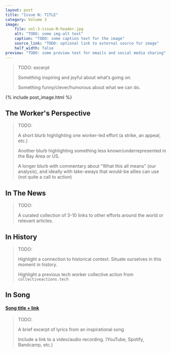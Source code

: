 ```yaml
---
layout: post
title: "Issue N: TITLE"
category: Volume 3
image:
    file: vol-3-issue-N-header.jpg
    alt: "TODO: some img-alt text"
    caption: "TODO: some caption text for the image"
    source_link: "TODO: optional link to external source for image"
    half_width: false
preview: "TODO: some preview text for emails and social media sharing"
---
```


> TODO: excerpt
>
> Something inspiring and joyful about what’s going on.
>
> Something funny/clever/humorous about what we can do.

<!--excerpt-->

{% include post_image.html %}

## The Worker's Perspective

> TODO:
>
> A short blurb highlighting one worker-led effort (a strike, an appeal, etc.)
>
> Another blurb highlighting something less known/underrepresented in the Bay Area or US.
>
> A longer blurb with commentary about "What this all means" (our analysis),
> and ideally with take-aways that would-be allies can use (not quite a call to action)

## In The News

> TODO:
>
> A curated collection of 3-10 links to other efforts around the world or relevant articles.

## In History

> TODO:
>
> Highlight a connection to historical context. Situate ourselves in this moment in history.
>
> Highlight a previous tech worker collective action from `collectiveactions.tech`

## In Song

#### [Song title + link]()

> TODO:
>
> A brief excerpt of lyrics from an inspirational song
>
> Include a link to a video/audio recording. (YouTube, Spotify, Bandcamp, etc.)
